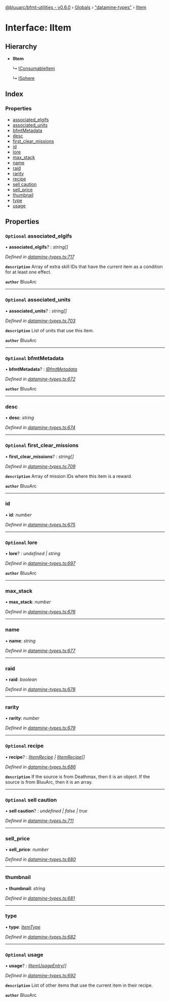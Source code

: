 [@bluuarc/bfmt-utilities - v0.6.0](../README.md) › [Globals](../globals.md) › ["datamine-types"](../modules/_datamine_types_.md) › [IItem](_datamine_types_.iitem.md)

# Interface: IItem

## Hierarchy

* **IItem**

  ↳ [IConsumableItem](_datamine_types_.iconsumableitem.md)

  ↳ [ISphere](_datamine_types_.isphere.md)

## Index

### Properties

* [associated_elgifs](_datamine_types_.iitem.md#optional-associated_elgifs)
* [associated_units](_datamine_types_.iitem.md#optional-associated_units)
* [bfmtMetadata](_datamine_types_.iitem.md#optional-bfmtmetadata)
* [desc](_datamine_types_.iitem.md#desc)
* [first_clear_missions](_datamine_types_.iitem.md#optional-first_clear_missions)
* [id](_datamine_types_.iitem.md#id)
* [lore](_datamine_types_.iitem.md#optional-lore)
* [max_stack](_datamine_types_.iitem.md#max_stack)
* [name](_datamine_types_.iitem.md#name)
* [raid](_datamine_types_.iitem.md#raid)
* [rarity](_datamine_types_.iitem.md#rarity)
* [recipe](_datamine_types_.iitem.md#optional-recipe)
* [sell caution](_datamine_types_.iitem.md#optional-sell-caution)
* [sell_price](_datamine_types_.iitem.md#sell_price)
* [thumbnail](_datamine_types_.iitem.md#thumbnail)
* [type](_datamine_types_.iitem.md#type)
* [usage](_datamine_types_.iitem.md#optional-usage)

## Properties

### `Optional` associated_elgifs

• **associated_elgifs**? : *string[]*

*Defined in [datamine-types.ts:717](https://github.com/BluuArc/bfmt-utilities/blob/master/src/datamine-types.ts#L717)*

**`description`** Array of extra skill IDs that have the current item as a condition for at least one effect.

**`author`** BluuArc

___

### `Optional` associated_units

• **associated_units**? : *string[]*

*Defined in [datamine-types.ts:703](https://github.com/BluuArc/bfmt-utilities/blob/master/src/datamine-types.ts#L703)*

**`description`** List of units that use this item.

**`author`** BluuArc

___

### `Optional` bfmtMetadata

• **bfmtMetadata**? : *[IBfmtMetadata](_datamine_types_.ibfmtmetadata.md)*

*Defined in [datamine-types.ts:672](https://github.com/BluuArc/bfmt-utilities/blob/master/src/datamine-types.ts#L672)*

**`author`** BluuArc

___

###  desc

• **desc**: *string*

*Defined in [datamine-types.ts:674](https://github.com/BluuArc/bfmt-utilities/blob/master/src/datamine-types.ts#L674)*

___

### `Optional` first_clear_missions

• **first_clear_missions**? : *string[]*

*Defined in [datamine-types.ts:709](https://github.com/BluuArc/bfmt-utilities/blob/master/src/datamine-types.ts#L709)*

**`description`** Array of mission IDs where this item is a reward.

**`author`** BluuArc

___

###  id

• **id**: *number*

*Defined in [datamine-types.ts:675](https://github.com/BluuArc/bfmt-utilities/blob/master/src/datamine-types.ts#L675)*

___

### `Optional` lore

• **lore**? : *undefined | string*

*Defined in [datamine-types.ts:697](https://github.com/BluuArc/bfmt-utilities/blob/master/src/datamine-types.ts#L697)*

**`author`** BluuArc

___

###  max_stack

• **max_stack**: *number*

*Defined in [datamine-types.ts:676](https://github.com/BluuArc/bfmt-utilities/blob/master/src/datamine-types.ts#L676)*

___

###  name

• **name**: *string*

*Defined in [datamine-types.ts:677](https://github.com/BluuArc/bfmt-utilities/blob/master/src/datamine-types.ts#L677)*

___

###  raid

• **raid**: *boolean*

*Defined in [datamine-types.ts:678](https://github.com/BluuArc/bfmt-utilities/blob/master/src/datamine-types.ts#L678)*

___

###  rarity

• **rarity**: *number*

*Defined in [datamine-types.ts:679](https://github.com/BluuArc/bfmt-utilities/blob/master/src/datamine-types.ts#L679)*

___

### `Optional` recipe

• **recipe**? : *[IItemRecipe](_datamine_types_.iitemrecipe.md) | [IItemRecipe](_datamine_types_.iitemrecipe.md)[]*

*Defined in [datamine-types.ts:686](https://github.com/BluuArc/bfmt-utilities/blob/master/src/datamine-types.ts#L686)*

**`description`** If the source is from Deathmax, then it is an object. If the source is from BluuArc, then it is an array.

___

### `Optional` sell caution

• **sell caution**? : *undefined | false | true*

*Defined in [datamine-types.ts:711](https://github.com/BluuArc/bfmt-utilities/blob/master/src/datamine-types.ts#L711)*

___

###  sell_price

• **sell_price**: *number*

*Defined in [datamine-types.ts:680](https://github.com/BluuArc/bfmt-utilities/blob/master/src/datamine-types.ts#L680)*

___

###  thumbnail

• **thumbnail**: *string*

*Defined in [datamine-types.ts:681](https://github.com/BluuArc/bfmt-utilities/blob/master/src/datamine-types.ts#L681)*

___

###  type

• **type**: *[ItemType](../enums/_datamine_types_.itemtype.md)*

*Defined in [datamine-types.ts:682](https://github.com/BluuArc/bfmt-utilities/blob/master/src/datamine-types.ts#L682)*

___

### `Optional` usage

• **usage**? : *[IItemUsageEntry](_datamine_types_.iitemusageentry.md)[]*

*Defined in [datamine-types.ts:692](https://github.com/BluuArc/bfmt-utilities/blob/master/src/datamine-types.ts#L692)*

**`description`** List of other items that use the current item in their recipe.

**`author`** BluuArc
